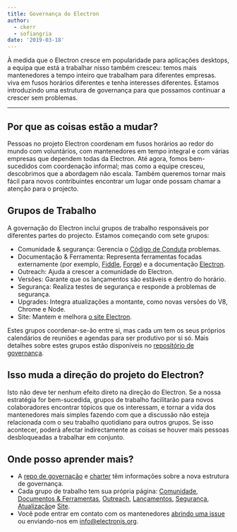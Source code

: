 ```yaml
---
title: Governança do Electron
author:
  - ckerr
  - sofiangria
date: '2019-03-18'
---
```


À medida que o Electron cresce em popularidade para aplicações desktops, a equipa que está a trabalhar nisso também cresceu: temos mais mantenedores a tempo inteiro que trabalham para diferentes empresas. viva em fusos horários diferentes e tenha interesses diferentes. Estamos introduzindo uma estrutura de governança para que possamos continuar a crescer sem problemas.

---

## Por que as coisas estão a mudar?

Pessoas no projeto Electron coordenam em fusos horários ao redor do mundo com voluntários, com mantenedores em tempo integral e com várias empresas que dependem todas da Electron. Até agora, fomos bem-sucedidos com coordenação informal; mas como a equipe cresceu, descobrimos que a abordagem não escala. Também queremos tornar mais fácil para novos contribuintes encontrar um lugar onde possam chamar a atenção para o projecto.

## Grupos de Trabalho

A governação do Electron inclui grupos de trabalho responsáveis por diferentes partes do projecto. Estamos começando com sete grupos:
 * Comunidade & segurança: Gerencia o [Código de Conduta](https://github.com/electron/governance/blob/master/CODE_OF_CONDUCT.md) problemas.
 * Documentação & Ferramenta: Representa ferramentas focadas externamente (por exemplo, [Fiddle](https://electronjs.org/fiddle), [Forge](https://electronforge.io/)) e a documentação [Electron](https://electronjs.org/docs).
 * Outreach: Ajuda a crescer a comunidade do Electron.
 * Versões: Garante que os lançamentos são estáveis e dentro do horário.
 * Segurança: Realiza testes de segurança e responde a problemas de segurança.
 * Upgrades: Integra atualizações a montante, como novas versões do V8, Chrome e Node.
 * Site: Mantem e melhora [o site Electron](https://electronjs.org/).

Estes grupos coordenar-se-ão entre si, mas cada um tem os seus próprios calendários de reuniões e agendas para ser produtivo por si só. Mais detalhes sobre estes grupos estão disponíveis no [repositório de governança](https://github.com/electron/governance/blob/master/README.md).

## Isso muda a direção do projeto do Electron?

Isto não deve ter nenhum efeito direto na direção do Electron. Se a nossa estratégia for bem-sucedida, grupos de trabalho facilitarão para novos colaboradores encontrar tópicos que os interessam, e tornar a vida dos mantenedores mais simples fazendo com que a discussão não esteja relacionada com o seu trabalho quotidiano para outros grupos. Se isso acontecer, poderá afectar indirectamente as coisas se houver mais pessoas desbloqueadas a trabalhar em conjunto.

## Onde posso aprender mais?

 * A [repo de governação](https://github.com/electron/governance/) e [charter](https://github.com/electron/governance/tree/master/charter) têm informações sobre a nova estrutura de governança.
 * Cada grupo de trabalho tem sua própria página: [Comunidade](https://github.com/electron/governance/tree/master/wg-community-safety), [Documentos & Ferramentas](https://github.com/electron/governance/tree/master/wg-docs-tools), [Outreach](https://github.com/electron/governance/tree/master/wg-outreach), [Lançamentos](https://github.com/electron/governance/tree/master/wg-releases), [Segurança](https://github.com/electron/governance/tree/master/wg-security), [Atualização](https://github.com/electron/governance/tree/master/wg-upgrades)e [Site](https://github.com/electron/governance/tree/master/wg-website).
 * Você pode entrar em contato com os mantenedores [abrindo uma issue](https://github.com/electron/governance/issues) ou enviando-nos em [info@electronjs.org](mailto:info@electronjs.org).
